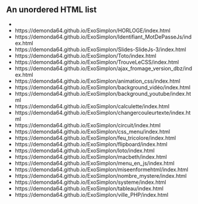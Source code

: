 
<html>
<body>

<h2>An unordered HTML list</h2>

<ul>
  <li><a href ="https://demonda64.github.io/ExoSimplon/ChangerPosition/index.html"></a></li>
  <li>https://demonda64.github.io/ExoSimplon/HORLOGE/index.html</li>
  <li>https://demonda64.github.io/ExoSimplon/Identifiant_MotDePasseJs/index.html</li>
  <li>https://demonda64.github.io/ExoSimplon/Slides-SlideJs-3/index.html</li>
  <li>https://demonda64.github.io/ExoSimplon/Toto/index.html</li>
  <li>https://demonda64.github.io/ExoSimplon/TrouveLeCSS/index.html</li>
  <li>https://demonda64.github.io/ExoSimplon/ajax_fromage_version_dbz/index.html</li>
  <li>https://demonda64.github.io/ExoSimplon/animation_css/index.html</li>
  <li>https://demonda64.github.io/ExoSimplon/background_vidéo/index.html</li>
  <li>https://demonda64.github.io/ExoSimplon/background_youtube/index.html</li>
  <li>https://demonda64.github.io/ExoSimplon/calculette/index.html</li>
  <li>https://demonda64.github.io/ExoSimplon/changercouleurtexte/index.html</li>
  <li>https://demonda64.github.io/ExoSimplon/circuit/index.html</li>
  <li>https://demonda64.github.io/ExoSimplon/css_menu/index.html</li>
  <li>https://demonda64.github.io/ExoSimplon/feu_tricolore/index.html</li>
  <li>https://demonda64.github.io/ExoSimplon/flipboard/index.html</li>
  <li>https://demonda64.github.io/ExoSimplon/loto/index.html</li>
  <li>https://demonda64.github.io/ExoSimplon/macbeth/index.html</li>
  <li>https://demonda64.github.io/ExoSimplon/menu_en_js/index.html</li>
  <li>https://demonda64.github.io/ExoSimplon/miseenformehtml/index.html</li>
  <li>https://demonda64.github.io/ExoSimplon/nombre_mystere/index.html</li>
  <li>https://demonda64.github.io/ExoSimplon/systeme/index.html</li>
  <li>https://demonda64.github.io/ExoSimplon/tableau/index.html</li>
  <li>https://demonda64.github.io/ExoSimplon/ville_PHP/index.html</li>
</ul>  

</body>
</html>
